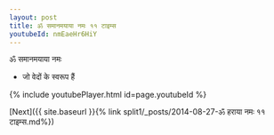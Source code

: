 ```yaml
---
layout: post
title: ॐ समानमयाया नमः ११ टाइम्स
youtubeId: nmEaeHr6HiY
---
```

 
 
 ॐ समानमयाया नमः  
 
 -  जो वेदों के स्वरूप हैं 
 
  
 
  
 
 
 
 
 
 


{% include youtubePlayer.html id=page.youtubeId %}
 
[Next]({{ site.baseurl }}{% link  split1/_posts/2014-08-27-ॐ हराया नमः ११ टाइम्स.md%})
 
